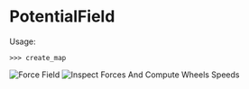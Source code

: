 # PotentialField

Usage:
```
>>> create_map
```

![Force Field](https://raw.githubusercontent.com/Arth-ur/PotentialField/master/screenshots/forcefield.png)
![Inspect Forces And Compute Wheels Speeds](https://raw.githubusercontent.com/Arth-ur/PotentialField/master/screenshots/inspect.png)
